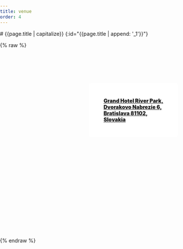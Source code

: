 ```yaml
---
title: venue
order: 4
---
```


<div class="small-12 columns">
<div class="large-8" markdown="1">
# {{page.title | capitalize}}
{:id="{{page.title | append: '_1'}}"}
</div>
</div>

{% raw %}
<style type="text/css">
    .bleed-section .address {
    background-color: white;
    padding: 40px;
    position: absolute;
    z-index: 4;
    border-radius: 8px;
    top: 80px;
    right: 20px;
    font-weight: 900;
}
</style>

<div class="bleed-section" style="min-height:1px;position: relative;">

<div class="address hide-for-small-only">
    <a href="https://goo.gl/maps/czETZzEoqom">Grand Hotel River Park,<br>Dvorakovo Nabrezie 6,<br> Bratislava 81102,<br> Slovakia</a>
    
</div>
<div id='map'></div>
</div>

<script src='https://api.tiles.mapbox.com/mapbox-gl-js/v0.17.0/mapbox-gl.js'></script>
<link href='https://api.tiles.mapbox.com/mapbox-gl-js/v0.17.0/mapbox-gl.css' rel='stylesheet' />
<style>
    body { margin:0; padding:0; }
    #map { position:relative; top:0; bottom:0; width:100%; height:500px; }
</style>
<script type="text/javascript">

mapboxgl.accessToken = 'pk.eyJ1IjoiZW50c29lIiwiYSI6ImNpbWxxYXJocDAwMG53Ymx3N2JxNGhtZDYifQ.YjNgK9usqRNrzxWXnR152g';
var map = new mapboxgl.Map({
    container: 'map',
    style: 'mapbox://styles/mapbox/streets-v8',
    center: [17.0902620,48.141673],
    zoom: 15
});

map.scrollZoom.disable();
map.addControl(new mapboxgl.Navigation({position:'top-left'}))

map.on('style.load', function () {
    map.addSource("markers", {
        "type": "geojson",
        "data": {
            "type": "FeatureCollection",
            "features": [{
                "type": "Feature",
                "geometry": {
                    "type": "Point",
                    "coordinates": [17.0902620,48.141673]
                },
                "properties": {
                    "title": "Grand Hotel River Park",
                    "description": 'Dvorakovo Nabrezie 6, Bratislava, 81102, Slovakia',
                    "marker-symbol": "monument"
                }
            }]
        }
    });

    map.addLayer({
        "id": "markers",
        "type": "symbol",
        "source": "markers",
        "layout": {
            "icon-image": "{marker-symbol}-15",
            "text-field": "{title}",
            "text-font": ["Open Sans Bold", "Arial Unicode MS Bold"],
            "text-offset": [0, 0.6],
            "text-anchor": "top"
        }
    });
});

// When a click event occurs near a marker icon, open a popup at the location of
// the feature, with description HTML from its properties.
map.on('click', function (e) {
    var features = map.queryRenderedFeatures(e.point, { layers: ['markers'] });

    if (!features.length) {
        return;
    }

    var feature = features[0];

    // Populate the popup and set its coordinates
    // based on the feature found.
    var popup = new mapboxgl.Popup()
        .setLngLat(feature.geometry.coordinates)
        .setHTML(feature.properties.description)
        .addTo(map);
});

</script>
{% endraw %}